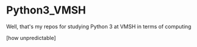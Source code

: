 # Python3_VMSH
Well, that's my repos for studying Python 3 at VMSH in terms of computing

[how unpredictable]
